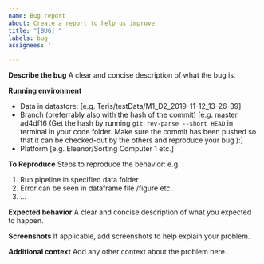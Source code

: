 ```yaml
---
name: Bug report
about: Create a report to help us improve
title: "[BUG] "
labels: bug
assignees: ''

---
```


**Describe the bug**
A clear and concise description of what the bug is.

**Running environment**
- Data in datastore: [e.g. Teris/testData/M1_D2_2019-11-12_13-26-39]
- Branch (preferrably also with the hash of the commit) [e.g. master ad4df16 (Get the hash by running `git rev-parse --short HEAD` in terminal in your code folder. Make sure the commit has been pushed so that it can be checked-out by the others and reproduce your bug ):]
- Platform [e.g. Eleanor/Sorting Computer 1 etc.]

**To Reproduce**
Steps to reproduce the behavior: 
e.g.
1. Run pipeline in specified data folder
2. Error can be seen in dataframe file /figure etc.
3. ...

**Expected behavior**
A clear and concise description of what you expected to happen.

**Screenshots**
If applicable, add screenshots to help explain your problem.

**Additional context**
Add any other context about the problem here.
